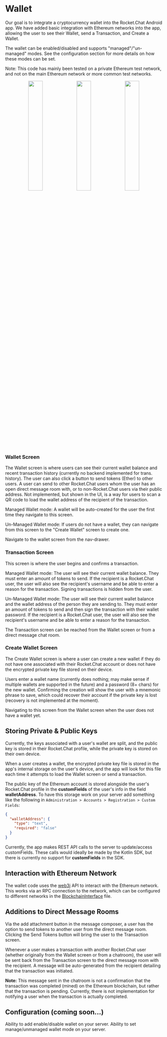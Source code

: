# Wallet

Our goal is to integrate a cryptocurrency wallet into the Rocket.Chat Android app. We have added basic integration with Ethereum networks into the app, allowing the user to see their Wallet, send a Transaction, and Create a Wallet.

The wallet can be enabled/disabled and supports "managed"/"un-managed" modes. See the configuration section for more details on how these modes can be set. 

Note: This code has mainly been tested on a private Ethereum test network, and not on the main Ethereum network or more common test networks.

<div align="center">
  <img width="30%" src="https://preview.ibb.co/hiQiM8/Screenshot_1532719878.png">
  <img width="30%" src="https://preview.ibb.co/kueeTo/Screenshot_1532720121.png">
  <img width="30%" src="https://preview.ibb.co/bXJZuT/Screenshot_1532720468.png">
</div>

### Wallet Screen

The Wallet screen is where users can see their current wallet balance and recent transaction history (currently no backend implemented for trans. history). The user can also click a button to send tokens (Ether) to other users. A user can send to other Rocket.Chat users whom the user has an open direct message room with, or to non-Rocket.Chat users via their public address. Not implemented, but shown in the UI, is a way for users to scan a QR code to load the wallet address of the recipient of the transaction. 

Managed Wallet mode: 
A wallet will be auto-created for the user the first time they navigate to this screen.

Un-Managed Wallet mode:
If users do not have a wallet, they can navigate from this screen to the  "Create Wallet" screen to create one.

Navigate to the wallet screen from the nav-drawer.

### Transaction Screen

This screen is where the user begins and confirms a transaction.

Managed Wallet mode: 
The user will see their current wallet balance. They must enter an amount of tokens to send. If the recipient is a Rocket.Chat user, the user will also see the recipient's username and be able to enter a reason for the transaction. Signing transactions is hidden from the user.

Un-Managed Wallet mode:
The user will see their current wallet balance and the wallet address of the person they are sending to. They must enter an amount of tokens to send and then sign the transaction with their wallet password. If the recipient is a Rocket.Chat user, the user will also see the recipient's username and be able to enter a reason for the transaction.

The Transaction screen can be reached from the Wallet screen or from a direct message chat room.

### Create Wallet Screen

The Create Wallet screen is where a user can create a new wallet if they do not have one associated with their Rocket.Chat account or does not have the encrypted private key file stored on their device.

Users enter a wallet name (currently does nothing; may make sense if multiple wallets are supported in the future) and a password (8+ chars) for the new wallet. Confirming the creation will show the user with a mnemonic phrase to save, which could recover their account if the private key is lost (recovery is not implemented at the moment).

Navigating to this screen from the Wallet screen when the user does not have a wallet yet.

## Storing Private & Public Keys

Currently, the keys associated with a user's wallet are split, and the public key is stored in their Rocket.Chat profile, while the private key is stored on their own device.

When a user creates a wallet, the encrypted private key file is stored in the app's internal storage on the user's device, and the app will look for this file each time it attempts to load the Wallet screen or send a transaction.

The public key of the Ethereum account is stored alongside the user's Rocket.Chat profile in the __customFields__ of the user's info in the field __walletAddress__. To have this storage work on your server add something like the following in `Administration > Accounts > Registration > Custom Fields`:
```json
{
  "walletAddress": {
    "type": "text",
    "required": "false"
  }
}
```

Currently, the app makes REST API calls to the server to update/access customFields. These calls would ideally be made by the Kotlin SDK, but there is currently no support for __customFields__ in the SDK.

## Interaction with Ethereum Network

The wallet code uses the [web3j](https://web3j.io) API to interact with the Ethereum network. This works via an RPC connection to the network, which can be configured to different networks in the [BlockchainInterface](./app/src/main/java/chat/rocket/android/wallet/BlockchainInterface.java) file.

## Additions to Direct Message Rooms

Via the add attachment button in the message composer, a user has the option to send tokens to another user from the direct message room. Clicking the Send Tokens button will bring the user to the Transaction screen.

Whenever a user makes a transaction with another Rocket.Chat user (whether originally from the Wallet screen or from a chatroom), the user will be sent back from the Transaction screen to the direct message room with the recipient. A message will be auto-generated from the recipient detailing that the transaction was initiated.

__Note:__ This message sent in the chatroom is not a confirmation that the transaction was completed (mined) on the Ethereum blockchain, but rather that the transaction is pending. Currently, there is not implementation for notifying a user when the transaction is actually completed.

## Configuration (coming soon...)
Ability to add enable/disable wallet on your server.
Ability to set manage/unmanaged wallet mode on your server.
